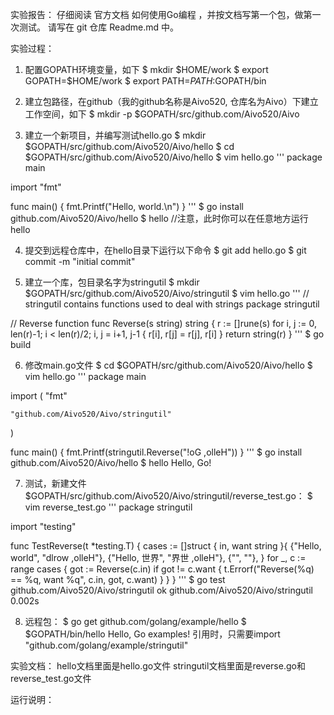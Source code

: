 实验报告：
仔细阅读 官方文档 如何使用Go编程 ，并按文档写第一个包，做第一次测试。
请写在 git 仓库 Readme.md 中。

实验过程：

1. 配置GOPATH环境变量，如下
$ mkdir $HOME/work
$ export GOPATH=$HOME/work
$ export PATH=$PATH:$GOPATH/bin

2. 建立包路径，在github（我的github名称是Aivo520, 仓库名为Aivo）下建立工作空间，如下
$ mkdir -p $GOPATH/src/github.com/Aivo520/Aivo

3. 建立一个新项目，并编写测试hello.go
$ mkdir $GOPATH/src/github.com/Aivo520/Aivo/hello
$ cd $GOPATH/src/github.com/Aivo520/Aivo/hello
$ vim hello.go
'''
package main

import "fmt"

func main() {
	fmt.Printf("Hello, world.\n")
}
'''
$ go install github.com/Aivo520/Aivo/hello
$ hello
//注意，此时你可以在任意地方运行hello

4. 提交到远程仓库中，在hello目录下运行以下命令
$ git add hello.go
$ git commit -m "initial commit"

5. 建立一个库，包目录名字为stringutil
$ mkdir $GOPATH/src/github.com/Aivo520/Aivo/stringutil
$ vim hello.go
'''
// stringutil contains functions used to deal with strings
package stringutil

// Reverse function
func Reverse(s string) string {
	r := []rune(s)
	for i, j := 0, len(r)-1; i < len(r)/2; i, j = i+1, j-1 {
		r[i], r[j] = r[j], r[i]
	}
	return string(r)
}
'''
$ go build

6. 修改main.go文件
$ cd $GOPATH/src/github.com/Aivo520/Aivo/hello
$ vim hello.go
'''
package main

import (
	"fmt"

	"github.com/Aivo520/Aivo/stringutil"
)

func main() {
	fmt.Printf(stringutil.Reverse("!oG ,olleH"))
}
'''
$ go install github.com/Aivo520/Aivo/hello
$ hello
Hello, Go!

7. 测试，新建文件$GOPATH/src/github.com/Aivo520/Aivo/stringutil/reverse_test.go：
$ vim reverse_test.go
'''
package stringutil

import "testing"

func TestReverse(t *testing.T) {
	cases := []struct {
		in, want string
	}{
		{"Hello, world", "dlrow ,olleH"},
		{"Hello, 世界", "界世 ,olleH"},
		{"", ""},
	}
	for _, c := range cases {
		got := Reverse(c.in)
		if got != c.want {
			t.Errorf("Reverse(%q) == %q, want %q", c.in, got, c.want)
		}
	}
}
'''
$ go test github.com/Aivo520/Aivo/stringutil
ok	github.com/Aivo520/Aivo/stringutil	0.002s

8. 远程包：
$ go get github.com/golang/example/hello
$ $GOPATH/bin/hello
Hello, Go examples!
引用时，只需要import "github.com/golang/example/stringutil"


实验文档：
hello文档里面是hello.go文件
stringutil文档里面是reverse.go和reverse_test.go文件

运行说明：

